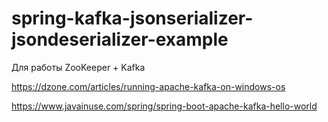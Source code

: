 # spring-kafka-jsonserializer-jsondeserializer-example

Для работы ZooKeeper + Kafka

https://dzone.com/articles/running-apache-kafka-on-windows-os

https://www.javainuse.com/spring/spring-boot-apache-kafka-hello-world
